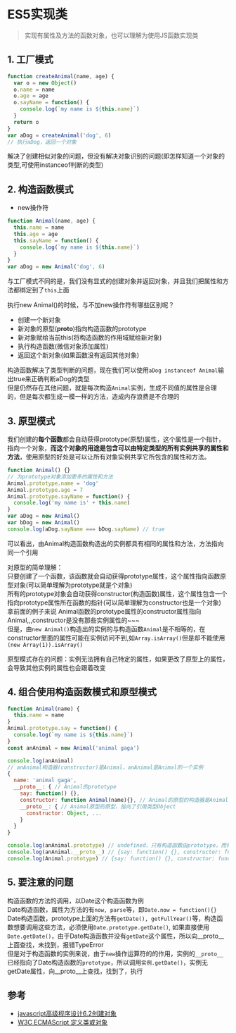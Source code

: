 # ES5实现类

> 实现有属性及方法的函数对象，也可以理解为使用JS函数实现类

## 1. 工厂模式

```js
function createAnimal(name, age) {
  var o = new Object()
  o.name = name
  o.age = age
  o.sayName = function() {
    console.log(`my name is ${this.name}`)
  }
  return o
}
var aDog = createAnimal('dog', 6)
// 执行aDog，返回一个对象
```
解决了创建相似对象的问题，但没有解决对象识别的问题(即怎样知道一个对象的类型,可使用instanceof判断的类型)

## 2. 构造函数模式

- new操作符  
```js
function Animal(name, age) {
  this.name = name
  this.age = age
  this.sayName = function() {
    console.log(`my name is ${this.name}`)
  }
}
var aDog = new Animal('dog', 6)
```
与工厂模式不同的是，我们没有显式的创建对象并返回对象，并且我们把属性和方法都绑定到了`this`上面

执行new Animal()的时候，与不加new操作符有哪些区别呢？  
- 创建一个新对象
- 新对象的原型(__proto__)指向构造函数的prototype
- 新对象赋给当前this(将构造函数的作用域赋给新对象)
- 执行构造函数(微信对象添加属性)
- 返回这个新对象(如果函数没有返回其他对象)

构造函数解决了类型判断的问题，现在我们可以使用`aDog instanceof Animal`输出true来正确判断aDog的类型  
但是仍然存在其他问题，就是每次构造`Animal`实例，生成不同值的属性是合理的，但是每次都生成一模一样的方法，造成内存浪费是不合理的


## 3. 原型模式

我们创建的**每个函数**都会自动获得prototype(原型)属性，这个属性是一个指针，指向一个对象，**而这个对象的用途是包含可以由特定类型的所有实例共享的属性和方法**，使用原型的好处是可以让所有对象实例共享它所包含的属性和方法。
```js
function Animal() {}
// 为prototype对象添加更多的属性和方法
Animal.prototype.name = 'dog'
Animal.prototype.age = 7
Animal.prototype.sayName = function() {
  console.log('my name is' + this.name)
}
var aDog = new Animal()
var bDog = new Animal()
console.log(aDog.sayName === bDog.sayName) // true
```
可以看出，由Animal构造函数构造出的实例都具有相同的属性和方法，方法指向同一个引用  

对原型的简单理解：  
只要创建了一个函数，该函数就会自动获得prototype属性，这个属性指向函数原型对象(可以简单理解为prototype就是个对象)  
所有的prototype对象会自动获得constructor(构造函数)属性，这个属性包含一个指向prototype属性所在函数的指针(可以简单理解为constructor也是一个对象)  
拿前面的例子来说 Animal函数的prototype属性的constructor属性指向Animal,,,constructor是没有那些实例属性的~~~  
但是，由`new Animal()`构造出的实例的与构造函数`Animal`是不相等的，在constructor里面的属性可能在实例访问不到,如`Array.isArray()`但是却不能使用`(new Array(1)).isArray()`

原型模式存在的问题：实例无法拥有自己特定的属性，如果更改了原型上的属性，会导致其他实例的属性也会跟着改变

## 4. 组合使用构造函数模式和原型模式
```js
function Animal(name) {
  this.name = name
}
Animal.prototype.say = function() {
  console.log(`my name is ${this.name}`)
}
const anAnimal = new Animal('animal gaga')
```
```js
console.log(anAnimal) 
// anAnimal构造器(constructor)是Animal，anAnimal是Animal的一个实例
{
  name: 'animal gaga', 
  __proto__: { // Animal的prototype
    say: function() {}, 
    constructor: function Animal(name){}, // Animal的原型的构造器是Animal
    __proto__: { // Animal原型的原型，指向了引用类型Object
      constructor: Object, ... 
    }
  }
}

console.log(anAnimal.prototype) // undefined，只有构造函数由prototype，而构造函数的实例只有由浏览器封装的如__proto__属性
console.log(anAnimal.__proto__) // {say: function() {}, constructor: function Animal(name){}, __proto__: {constructor: Object, ...} }
console.log(Animal.prototype) // {say: function() {}, constructor: function Animal(name){}, __proto__: {constructor: Object, ...} }
```

## 5. 要注意的问题

构造函数的方法的调用，以Date这个构造函数为例  
Date构造函数，属性为方法的有`now, parse`等，即`Date.now = function(){}`  
Date构造函数，prototype上面的方法有`getDate(), getFullYear()`等，构造函数想要调用这些方法，必须使用`Date.prototype.getDate()`, 如果直接使用`Date.getDate()`，由于Date构造函数并没有`getDate`这个属性，所以向__proto__上面查找，未找到，报错TypeError   
但是对于构造函数的实例来说，由于`new`操作运算符的的作用，实例的`__proto__`已经指向了Date构造函数的`prototype`，所以调用`实例.getDate()`，实例无getDate属性，向__proto__上查找，找到了，执行

## 参考

- [javascript高级程序设计6.2创建对象]()
- [W3C ECMAScript 定义类或对象](https://www.w3school.com.cn/js/pro_js_object_defining.asp)